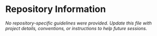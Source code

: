 # Repository Information

_No repository-specific guidelines were provided. Update this file with project details, conventions, or instructions to help future sessions._
